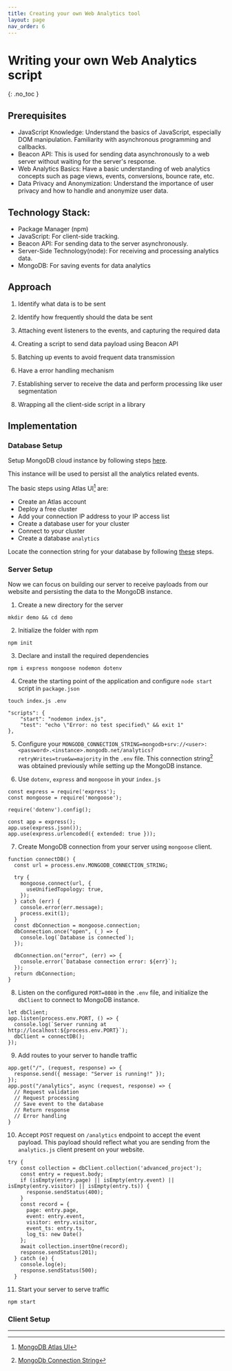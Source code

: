 ```yaml
---
title: Creating your own Web Analytics tool
layout: page
nav_order: 6
---
```


# Writing your own Web Analytics script
{: .no_toc }

## Prerequisites
- JavaScript Knowledge: Understand the basics of JavaScript, especially DOM manipulation. Familiarity with asynchronous programming and callbacks.
- Beacon API: This is used for sending data asynchronously to a web server without waiting for the server's response.
- Web Analytics Basics: Have a basic understanding of web analytics concepts such as page views, events, conversions, bounce rate, etc.
- Data Privacy and Anonymization: Understand the importance of user privacy and how to handle and anonymize user data.

## Technology Stack:
- Package Manager (npm)
- JavaScript: For client-side tracking.
- Beacon API: For sending data to the server asynchronously.
- Server-Side Technology(node): For receiving and processing analytics data.
- MongoDB: For saving events for data analytics

## Approach

1. Identify what data is to be sent

2. Identify how frequently should the data be sent

3. Attaching event listeners to the events, and capturing the required data

4. Creating a script to send data payload using Beacon API

5. Batching up events to avoid frequent data transmission

6. Have a error handling mechanism

7. Establishing server to receive the data and perform processing like user segmentation

8. Wrapping all the client-side script in a library

## Implementation

### Database Setup

Setup MongoDB cloud instance by following steps [here](https://www.mongodb.com/docs/atlas/getting-started/).

This instance will be used to persist all the analytics related events.

The basic steps using Atlas UI[^4] are:
- Create an Atlas account
- Deploy a free cluster
- Add your connection IP address to your IP access list
- Create a database user for your cluster
- Connect to your cluster
- Create a database `analytics`

Locate the connection string for your database by following [these](https://www.mongodb.com/basics/mongodb-connection-string#:~:text=How%20to%20get%20your%20MongoDB,connection%20string%20for%20your%20cluster.) steps.

### Server Setup

Now we can focus on building our server to receive payloads from our website and persisting the data to the MongoDB instance.

1. Create a new directory for the server

```
mkdir demo && cd demo
```

2. Initialize the folder with npm

```
npm init
```

3. Declare and install the required dependencies

```
npm i express mongoose nodemon dotenv
```

4. Create the starting point of the application and configure `node start` script in `package.json`

```
touch index.js .env
```
```
"scripts": {
    "start": "nodemon index.js",
    "test": "echo \"Error: no test specified\" && exit 1"
},
```

5. Configure your `MONGODB_CONNECTION_STRING=mongodb+srv://<user>:<password>.<instance>.mongodb.net/analytics?retryWrites=true&w=majority` in the `.env` file. This connection string[^5] was obtained previously while setting up the MongoDB instance.

6. Use `dotenv`, `express` and `mongoose` in your `index.js`

```
const express = require('express');
const mongoose = require('mongoose');

require('dotenv').config();

const app = express();
app.use(express.json());
app.use(express.urlencoded({ extended: true }));
```

7. Create MongoDB connection from your server using `mongoose` client.

```
function connectDB() {
  const url = process.env.MONGODB_CONNECTION_STRING;

  try {
    mongoose.connect(url, {
      useUnifiedTopology: true,
    });
  } catch (err) {
    console.error(err.message);
    process.exit(1);
  }
  const dbConnection = mongoose.connection;
  dbConnection.once("open", (_) => {
    console.log(`Database is connected`);
  });

  dbConnection.on("error", (err) => {
    console.error(`Database connection error: ${err}`);
  });
  return dbConnection;
}
```

8. Listen on the configured `PORT=8080` in the `.env` file, and initialize the `dbClient` to connect to MongoDB instance.
```
let dbClient;
app.listen(process.env.PORT, () => {
  console.log(`Server running at http://localhost:${process.env.PORT}`);
  dbClient = connectDB();
});
```

9. Add routes to your server to handle traffic

```
app.get("/", (request, response) => {
  response.send({ message: "Server is running!" });
});
app.post("/analytics", async (request, response) => {
  // Request validation
  // Request processing
  // Save event to the database
  // Return response
  // Error handling
}
```

10. Accept `POST` request on `/analytics` endpoint to accept the event payload. This payload should reflect what you are sending from the `analytics.js` client present on your website.

```
try {
    const collection = dbClient.collection('advanced_project');
    const entry = request.body;
    if (isEmpty(entry.page) || isEmpty(entry.event) || isEmpty(entry.visitor) || isEmpty(entry.ts)) {
      response.sendStatus(400);
    }
    const record = {
      page: entry.page,
      event: entry.event,
      visitor: entry.visitor,
      event_ts: entry.ts,
      log_ts: new Date()
    };
    await collection.insertOne(record);
    response.sendStatus(201);
  } catch (e) {
    console.log(e);
    response.sendStatus(500);
  }
```

11. Start your server to serve traffic

```
npm start
```

### Client Setup



---
[^1]: [Beacon API](https://developer.mozilla.org/en-US/docs/Web/API/Beacon_API)

[^2]: [Page Lifecycle API](https://developer.chrome.com/articles/page-lifecycle-api/)

[^3]: [Strategies for Telemetry Exfiltration (aka Beaconing In Practice)](https://calendar.perfplanet.com/2020/beaconing-in-practice/)

[^4]: [MongoDB Atlas UI](https://www.mongodb.com/docs/atlas/getting-started/)

[^5]: [MongoDb Connection String](https://www.mongodb.com/basics/mongodb-connection-string#:~:text=How%20to%20get%20your%20MongoDB,connection%20string%20for%20your%20cluster.)
